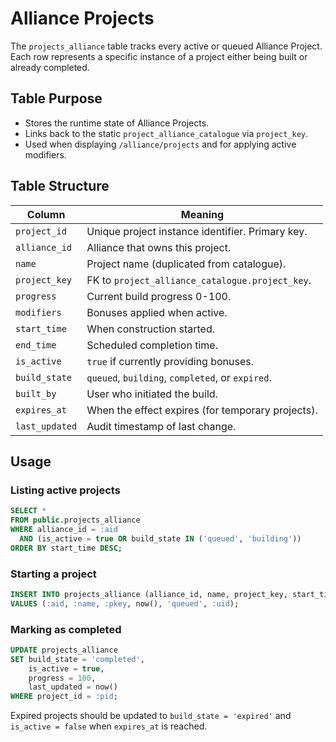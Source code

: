 # Alliance Projects

The `projects_alliance` table tracks every active or queued Alliance Project. Each row represents a specific instance of a project either being built or already completed.

## Table Purpose

* Stores the runtime state of Alliance Projects.
* Links back to the static `project_alliance_catalogue` via `project_key`.
* Used when displaying `/alliance/projects` and for applying active modifiers.

## Table Structure

| Column | Meaning |
| --- | --- |
| `project_id` | Unique project instance identifier. Primary key. |
| `alliance_id` | Alliance that owns this project. |
| `name` | Project name (duplicated from catalogue). |
| `project_key` | FK to `project_alliance_catalogue.project_key`. |
| `progress` | Current build progress 0-100. |
| `modifiers` | Bonuses applied when active. |
| `start_time` | When construction started. |
| `end_time` | Scheduled completion time. |
| `is_active` | `true` if currently providing bonuses. |
| `build_state` | `queued`, `building`, `completed`, or `expired`. |
| `built_by` | User who initiated the build. |
| `expires_at` | When the effect expires (for temporary projects). |
| `last_updated` | Audit timestamp of last change. |

## Usage

### Listing active projects

```sql
SELECT *
FROM public.projects_alliance
WHERE alliance_id = :aid
  AND (is_active = true OR build_state IN ('queued', 'building'))
ORDER BY start_time DESC;
```

### Starting a project

```sql
INSERT INTO projects_alliance (alliance_id, name, project_key, start_time, build_state, built_by)
VALUES (:aid, :name, :pkey, now(), 'queued', :uid);
```

### Marking as completed

```sql
UPDATE projects_alliance
SET build_state = 'completed',
    is_active = true,
    progress = 100,
    last_updated = now()
WHERE project_id = :pid;
```

Expired projects should be updated to `build_state = 'expired'` and `is_active = false` when `expires_at` is reached.
